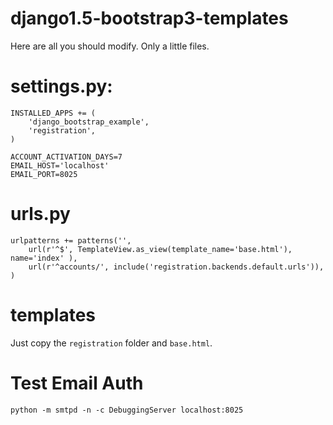 django1.5-bootstrap3-templates
==============================

Here are all you should modify. Only a little files.

settings.py:
=======
```
INSTALLED_APPS += (
    'django_bootstrap_example',
    'registration',
)

ACCOUNT_ACTIVATION_DAYS=7
EMAIL_HOST='localhost'
EMAIL_PORT=8025
```

urls.py
=======
```
urlpatterns += patterns('',
    url(r'^$', TemplateView.as_view(template_name='base.html'), name='index' ),
    url(r'^accounts/', include('registration.backends.default.urls')),
)
```

templates
=====
Just copy the `registration` folder and `base.html`.

Test Email Auth
=====
`python -m smtpd -n -c DebuggingServer localhost:8025`
